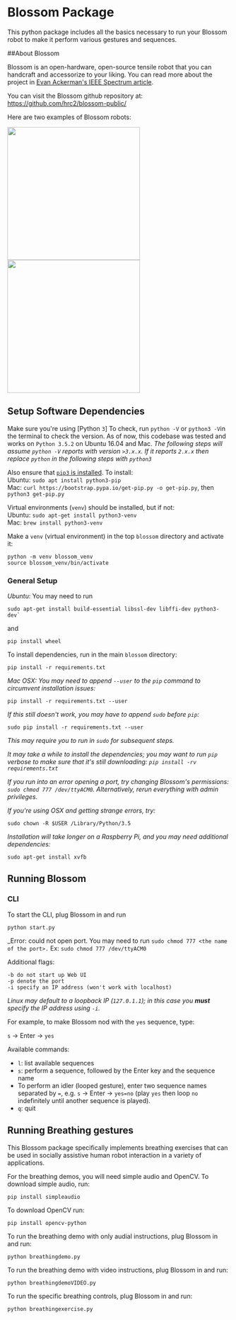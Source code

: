 # Blossom Package

This python package includes all the basics necessary to run your
Blossom robot to make it perform various gestures and sequences.

##About Blossom

Blossom is an open-hardware, open-source tensile robot that you can handcraft and accessorize to your liking. You can read more about the project in [Evan Ackerman's IEEE Spectrum article](https://spectrum.ieee.org/automaton/robotics/home-robots/blossom-a-creative-handmade-approach-to-social-robotics-from-cornell-and-google).

You can visit the Blossom github repository at: https://github.com/hrc2/blossom-public/

Here are two examples of Blossom robots:

<img src="http://guyhoffman.com/wp-content/uploads/2017/08/blossom-bunny-corner-e1502812175733-300x189.jpg" width="300">
<img src="http://guyhoffman.com/wp-content/uploads/2017/08/blossom-jellyfish-768x606.jpg" width="300" >

## Setup Software Dependencies

Make sure you're using [Python `3`]
To check, run `python -V` or `python3 -V`in the terminal to check the version. As of now, this codebase was tested and works on `Python 3.5.2` on Ubuntu 16.04 and Mac.
_The following steps will assume `python -V` reports with version `>3.x.x`. If it reports `2.x.x` then replace `python` in the following steps with `python3`_

Also ensure that [`pip3` is installed](https://pip.pypa.io/en/stable/installing/).
To install:\
Ubuntu: `sudo apt install python3-pip`\
Mac: `curl https://bootstrap.pypa.io/get-pip.py -o get-pip.py`, then `python3 get-pip.py`

Virtual environments (`venv`) should be installed, but if not:\
Ubuntu: `sudo apt-get install python3-venv`\
Mac: `brew install python3-venv`

Make a `venv` (virtual environment) in the top `blossom` directory and activate it:
```
python -m venv blossom_venv
source blossom_venv/bin/activate
```

### General Setup


_Ubuntu_: You may need to run

```
sudo apt-get install build-essential libssl-dev libffi-dev python3-dev`  
```
and
```
pip install wheel
```

To install dependencies, run in the main `blossom` directory:
```
pip install -r requirements.txt
```

_Mac OSX: You may need to append `--user` to the `pip` command to circumvent installation issues:_
```
pip install -r requirements.txt --user
```
_If this still doesn't work, you may have to append `sudo` before `pip`:_
```
sudo pip install -r requirements.txt --user
```
_This may require you to run in `sudo` for subsequent steps._

_It may take a while to install the dependencies; you may want to run `pip` verbose to make sure that it's still downloading: `pip install -rv requirements.txt`_

_If you run into an error opening a port, try changing Blossom's permissions: `sudo chmod 777 /dev/ttyACM0`. Alternatively, rerun everything with admin privileges._

_If you're using OSX and getting strange errors, try:_
```
sudo chown -R $USER /Library/Python/3.5
```
_Installation will take longer on a Raspberry Pi, and you may need additional dependencies:_
```
sudo apt-get install xvfb
```

## Running Blossom

### CLI
To start the CLI, plug Blossom in and run
```
python start.py
```
_Error: could not open port. You may need to run `sudo chmod 777 <the name of the port>.`
Ex: `sudo chmod 777 /dev/ttyACM0`


Additional flags:
```
-b do not start up Web UI
-p denote the port
-i specify an IP address (won't work with localhost)
```
_Linux may default to a loopback IP (`127.0.1.1`); in this case you **must** specify the IP address using `-i`._

For example, to make Blossom nod with the `yes` sequence, type:

`s` -> Enter -> `yes`

Available commands:
- `l`: list available sequences
- `s`: perform a sequence, followed by the Enter key and the sequence name
- To perform an idler (looped gesture), enter two sequence names separated by `=`, e.g. `s` -> Enter -> `yes=no` (play `yes` then loop `no` indefinitely until another sequence is played).  
- `q`: quit

## Running Breathing gestures

This Blossom package specifically implements breathing exercises that can be
used in socially assistive human robot interaction in a variety of applications.

For the breathing demos, you will need simple audio and OpenCV. To download
simple audio, run:
```
pip install simpleaudio
```

To download OpenCV run:
```
pip install opencv-python
```

To run the breathing demo with only audial instructions, plug Blossom in and run:
```
python breathingdemo.py
```
To run the breathing demo with video instructions, plug Blossom in and run:
```
python breathingdemoVIDEO.py
```
To run the specific breathing controls, plug Blossom in and run:
```
python breathingexercise.py
```
